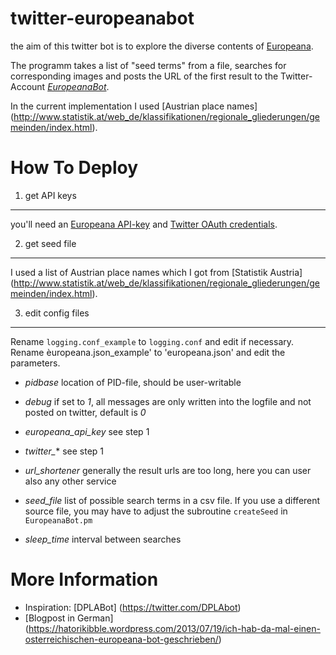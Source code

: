 twitter-europeanabot
====================

the aim of this twitter bot is to explore the diverse contents of [Europeana](http://www.europeana.eu).

The programm takes a list of "seed terms" from a file, searches for corresponding images and posts the URL of the first result to the Twitter-Account [*EuropeanaBot*](http://www.twitter.com/EuropeanaBot).

In the current implementation I used [Austrian place names] (http://www.statistik.at/web_de/klassifikationen/regionale_gliederungen/gemeinden/index.html).


How To Deploy
=============

1) get API keys
---------------

you'll need an [Europeana API-key](http://www.europeana.eu/portal/api/registration.html) and [Twitter OAuth credentials](https://dev.twitter.com/docs/auth/oauth/faq).

2) get seed file
----------------

I used a list of Austrian place names which I got from [Statistik Austria] (http://www.statistik.at/web_de/klassifikationen/regionale_gliederungen/gemeinden/index.html).

3) edit config files
--------------------

Rename `logging.conf_example` to `logging.conf` and edit if necessary. Rename èuropeana.json_example' to 'europeana.json' and edit the parameters.

* *pidbase*
    location of PID-file, should be user-writable

* *debug*
    if set to *1*, all messages are only written into the logfile and not
    posted on twitter, default is *0*
    
* *europeana_api_key*
    see step 1

* *twitter_**
    see step 1

* *url_shortener*
   generally the result urls are too long, here you can user also any other service

* *seed_file*
    list of possible search terms in a csv file. If you use a different source file, you may have to adjust the subroutine `createSeed` in `EuropeanaBot.pm`

* *sleep_time*
    interval between searches

More Information
==================

* Inspiration: [DPLABot] (https://twitter.com/DPLAbot)
* [Blogpost in German] (https://hatorikibble.wordpress.com/2013/07/19/ich-hab-da-mal-einen-osterreichischen-europeana-bot-geschrieben/)
